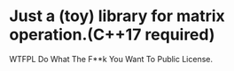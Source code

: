 Just a (toy) library for matrix operation.(C++17 required)
==========================================================

WTFPL
Do What The F**k You Want To Public License.
